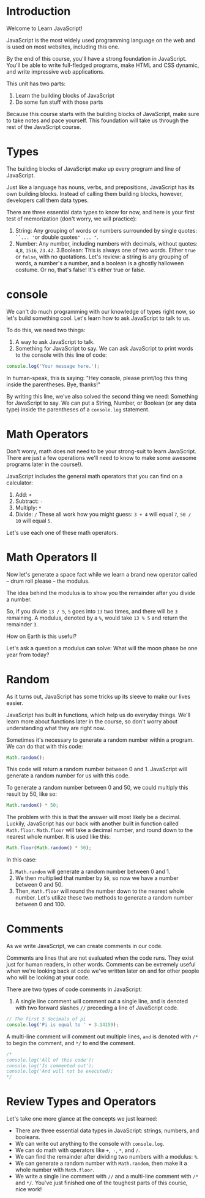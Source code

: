 # Introduction
Welcome to Learn JavaScript!

JavaScript is the most widely used programming language on the web and is used on most websites, including this one.

By the end of this course, you'll have a strong foundation in JavaScript. You'll be able to write full-fledged programs, make HTML and CSS dynamic, and write impressive web applications.

This unit has two parts:

1. Learn the building blocks of JavaScript
2. Do some fun stuff with those parts

Because this course starts with the building blocks of JavaScript, make sure to take notes and pace yourself. This foundation will take us through the rest of the JavaScript course.



# Types
The building blocks of JavaScript make up every program and line of JavaScript.

Just like a language has nouns, verbs, and prepositions, JavaScript has its own building blocks. Instead of calling them building blocks, however, developers call them data types.

There are three essential data types to know for now, and here is your first test of memorization (don't worry, we will practice):

1. String: Any grouping of words or numbers surrounded by single quotes: ` ``... '`or double quotes`" ... "`.
2. Number: Any number, including numbers with decimals, without quotes: `4`,`8`, `1516`, `23.42`.
3.Boolean: This is always one of two words. Either `true` or `false`, with no quotations.
Let's review: a string is any grouping of words, a number's a number, and a boolean is a ghostly halloween costume. Or no, that's false! It's either true or false.




# console
We can't do much programming with our knowledge of types right now, so let's build something cool. Let's learn how to ask JavaScript to talk to us.

To do this, we need two things:

1. A way to ask JavaScript to talk.
2. Something for JavaScript to say.
We can ask JavaScript to print words to the console with this line of code:


```JavaScript
console.log('Your message here.');
```


In human-speak, this is saying: "Hey console, please print/log this thing inside the parentheses. Bye, thanks!"


By writing this line, we've also solved the second thing we need: Something for JavaScript to say. We can put a String, Number, or Boolean (or any data type) inside the parentheses of a `console.log` statement.


# Math Operators
Don't worry, math does not need to be your strong-suit to learn JavaScript. There are just a few operations we'll need to know to make some awesome programs later in the course!).

JavaScript includes the general math operators that you can find on a calculator:

1. Add: `+`
2. Subtract: ``-``
3. Multiply: ``*``
4. Divide: ``/``
These all work how you might guess: `3 + 4` will equal `7`, `50 / 10` will equal `5`.

Let's use each one of these math operators.



# Math Operators II
Now let's generate a space fact while we learn a brand new operator called – drum roll please – the modulus.

The idea behind the modulus is to show you the remainder after you divide a number.

So, if you divide `13 / 5`, `5` goes into `13` two times, and there will be `3` remaining. A modulus, denoted by a `%`, would take `13 % 5` and return the remainder `3`.

How on Earth is this useful?

Let's ask a question a modulus can solve: What will the moon phase be one year from today?


# Random
As it turns out, JavaScript has some tricks up its sleeve to make our lives easier.

JavaScript has built in functions, which help us do everyday things. We'll learn more about functions later in the course, so don't worry about understanding what they are right now.

Sometimes it's necessary to generate a random number within a program. We can do that with this code:


```JavaScript
Math.random();
```



This code will return a random number between 0 and 1. JavaScript will generate a random number for us with this code.

To generate a random number between 0 and 50, we could multiply this result by 50, like so:



```JavaScript
Math.random() * 50;
```

The problem with this is that the answer will most likely be a decimal. Luckily, JavaScript has our back with another built in function called `Math.floor`. `Math.floor` will take a decimal number, and round down to the nearest whole number. It is used like this:


```JavaScript
Math.floor(Math.random() * 50);
```


In this case:

1. `Math.random` will generate a random number between 0 and 1.
2. We then multiplied that number by `50`, so now we have a number between 0 and 50.
3. Then, `Math.floor` will round the number down to the nearest whole number.
Let's utilize these two methods to generate a random number between 0 and 100.




# Comments
As we write JavaScript, we can create comments in our code.

Comments are lines that are not evaluated when the code runs. They exist just for human readers, in other words. Comments can be extremely useful when we're looking back at code we've written later on and for other people who will be looking at your code.

There are two types of code comments in JavaScript:

1. A single line comment will comment out a single line, and is denoted with two forward slashes ``//`` preceding a line of JavaScript code.


```JavaScript
// The first 5 decimals of pi
console.log('Pi is equal to ' + 3.14159);
```


A multi-line comment will comment out multiple lines, `and` is denoted with ``/*`` to begin the comment, and ``*/`` to end the comment.


```JavaScript
/*
console.log('All of this code');
console.log('Is commented out');
console.log('And will not be executed);
*/
```



# Review Types and Operators
Let's take one more glance at the concepts we just learned:

- There are three essential data types in JavaScript: strings, numbers, and booleans.
- We can write out anything to the console with `console.log`.
- We can do math with operators like ``+``,`` -``, ``*``, and ``/``.
- We can find the remainder after dividing two numbers with a modulus: ``%``.
- We can generate a random number with `Math.random`, then make it a whole number with `Math.floor`.
- We write a single line comment with ``//`` and a multi-line comment with ``/*`` and ``*/``.
You've just finished one of the toughest parts of this course, nice work!

